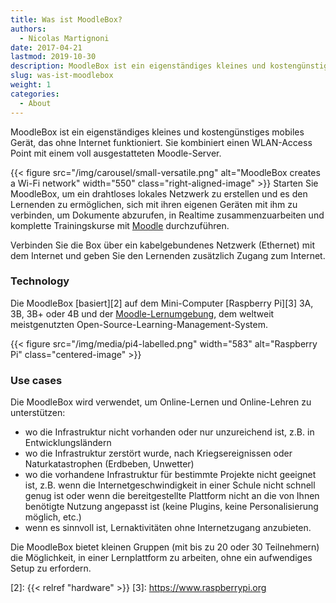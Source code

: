 ```yaml
---
title: Was ist MoodleBox?
authors:
  - Nicolas Martignoni
date: 2017-04-21
lastmod: 2019-10-30
description: MoodleBox ist ein eigenständiges kleines und kostengünstiges mobiles Gerät, mit einem WLAN-Access Point und einem voll ausgestatteten Moodle-Server, das ohne Internet funktioniert.
slug: was-ist-moodlebox
weight: 1
categories:
  - About
---
```

MoodleBox ist ein eigenständiges kleines und kostengünstiges mobiles Gerät, das ohne Internet funktioniert. Sie kombiniert einen WLAN-Access Point mit einem voll ausgestatteten Moodle-Server.

{{< figure src="/img/carousel/small-versatile.png" alt="MoodleBox creates a Wi-Fi network" width="550" class="right-aligned-image" >}} Starten Sie MoodleBox, um ein drahtloses lokales Netzwerk zu erstellen und es den Lernenden zu ermöglichen, sich mit ihren eigenen Geräten mit ihm zu verbinden, um Dokumente abzurufen, in Realtime zusammenzuarbeiten und komplette Trainingskurse mit [Moodle][1] durchzuführen.

Verbinden Sie die Box über ein kabelgebundenes Netzwerk (Ethernet) mit dem Internet und geben Sie den Lernenden zusätzlich Zugang zum Internet.

### Technology

Die MoodleBox [basiert][2] auf dem Mini-Computer [Raspberry Pi][3] 3A, 3B, 3B+ oder 4B und der [Moodle-Lernumgebung][1], dem weltweit meistgenutzten Open-Source-Learning-Management-System.

{{< figure src="/img/media/pi4-labelled.png" width="583" alt="Raspberry Pi" class="centered-image" >}}

### Use cases

Die MoodleBox wird verwendet, um Online-Lernen und Online-Lehren zu unterstützen:

  - wo die Infrastruktur nicht vorhanden oder nur unzureichend ist, z.B. in Entwicklungsländern
  - wo die Infrastruktur zerstört wurde, nach Kriegsereignissen oder Naturkatastrophen (Erdbeben, Unwetter)
  - wo die vorhandene Infrastruktur für bestimmte Projekte nicht geeignet ist, z.B. wenn die Internetgeschwindigkeit in einer Schule nicht schnell genug ist oder wenn die bereitgestellte Plattform nicht an die von Ihnen benötigte Nutzung angepasst ist (keine Plugins, keine Personalisierung möglich, etc.)
  - wenn es sinnvoll ist, Lernaktivitäten ohne Internetzugang anzubieten.

Die MoodleBox bietet kleinen Gruppen (mit bis zu 20 oder 30 Teilnehmern) die Möglichkeit, in einer Lernplattform zu arbeiten, ohne ein aufwendiges Setup zu erfordern.

 [1]: https://moodle.org/
 [2]: {{< relref "hardware" >}}
 [3]: https://www.raspberrypi.org
